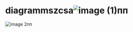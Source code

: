 # diagrammszcsa![image (1)пп](https://github.com/user-attachments/assets/460df60b-92be-4031-9cde-58d29b784f85)

![image 2пп](https://github.com/user-attachments/assets/0c27bd19-dd6a-4714-9a17-0f74900fdedd)
